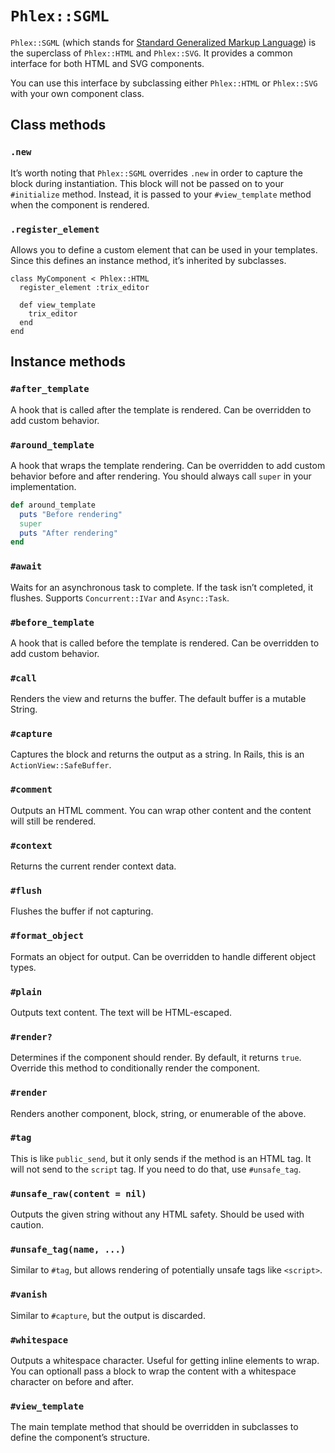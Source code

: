 # `Phlex::SGML`

`Phlex::SGML` (which stands for [Standard Generalized Markup Language](https://en.wikipedia.org/wiki/Standard_Generalized_Markup_Language)) is the superclass of `Phlex::HTML` and `Phlex::SVG`. It provides a common interface for both HTML and SVG components.

You can use this interface by subclassing either `Phlex::HTML` or `Phlex::SVG` with your own component class.

## Class methods

### `.new`

It’s worth noting that `Phlex::SGML` overrides `.new` in order to capture the block during instantiation. This block will not be passed on to your `#initialize` method. Instead, it is passed to your `#view_template` method when the component is rendered.

### `.register_element`

Allows you to define a custom element that can be used in your templates. Since this defines an instance method, it’s inherited by subclasses.

```ruby{2,5}
class MyComponent < Phlex::HTML
  register_element :trix_editor

  def view_template
    trix_editor
  end
end
```

## Instance methods

### `#after_template`

A hook that is called after the template is rendered. Can be overridden to add custom behavior.

### `#around_template`

A hook that wraps the template rendering. Can be overridden to add custom behavior before and after rendering. You should always call `super` in your implementation.

```ruby
def around_template
  puts "Before rendering"
  super
  puts "After rendering"
end
```

### `#await`

Waits for an asynchronous task to complete. If the task isn’t completed, it flushes. Supports `Concurrent::IVar` and `Async::Task`.

### `#before_template`

A hook that is called before the template is rendered. Can be overridden to add custom behavior.

### `#call`

Renders the view and returns the buffer. The default buffer is a mutable String.

### `#capture`

Captures the block and returns the output as a string. In Rails, this is an `ActionView::SafeBuffer`.

### `#comment`

Outputs an HTML comment. You can wrap other content and the content will still be rendered.

### `#context`

Returns the current render context data.

### `#flush`

Flushes the buffer if not capturing.

### `#format_object`

Formats an object for output. Can be overridden to handle different object types.

### `#plain`

Outputs text content. The text will be HTML-escaped.

### `#render?`

Determines if the component should render. By default, it returns `true`. Override this method to conditionally render the component.

### `#render`

Renders another component, block, string, or enumerable of the above.

### `#tag`

This is like `public_send`, but it only sends if the method is an HTML tag. It will not send to the `script` tag. If you need to do that, use `#unsafe_tag`.

### `#unsafe_raw(content = nil)`

Outputs the given string without any HTML safety. Should be used with caution.

### `#unsafe_tag(name, ...)`

Similar to `#tag`, but allows rendering of potentially unsafe tags like `<script>`.

### `#vanish`

Similar to `#capture`, but the output is discarded.

### `#whitespace`

Outputs a whitespace character. Useful for getting inline elements to wrap. You can optionall pass a block to wrap the content with a whitespace character on before and after.

### `#view_template`

The main template method that should be overridden in subclasses to define the component’s structure.
